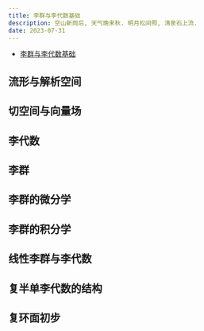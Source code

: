 ```yaml
---
title: 李群与李代数基础
description: 空山新雨后, 天气晚来秋. 明月松间照, 清泉石上流.
date: 2023-07-31
---
```


- [李群与李代数基础](https://book.douban.com/subject/35533338/)

## 流形与解析空间

## 切空间与向量场

## 李代数

## 李群

## 李群的微分学

## 李群的积分学

## 线性李群与李代数

## 复半单李代数的结构

## 复环面初步

